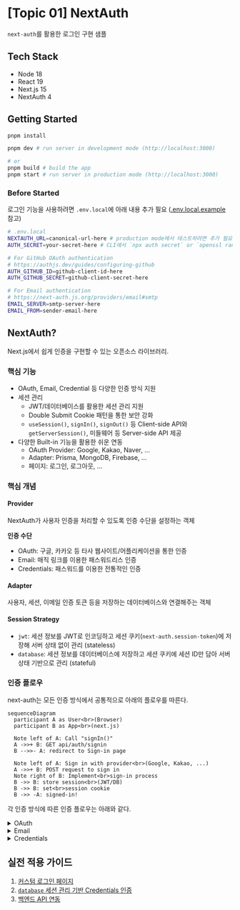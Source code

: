 # [Topic 01] NextAuth

`next-auth`를 활용한 로그인 구현 샘플

## Tech Stack

- Node 18
- React 19
- Next.js 15
- NextAuth 4

## Getting Started

```bash
pnpm install

pnpm dev # run server in development mode (http://localhost:3000)

# or
pnpm build # build the app
pnpm start # run server in production mode (http://localhost:3000)
```

### Before Started

로그인 기능을 사용하려면 `.env.local`에 아래 내용 추가 필요 ([.env.local.example](./.env.local.example) 참고)

```bash
# .env.local
NEXTAUTH_URL=canonical-url-here # production mode에서 테스트하려면 추가 필요
AUTH_SECRET=your-secret-here # CLI에서 `npx auth secret` or `openssl rand -hex 32` 실행해 추가

# For GitHub OAuth authentication
# https://authjs.dev/guides/configuring-github
AUTH_GITHUB_ID=github-client-id-here
AUTH_GITHUB_SECRET=github-client-secret-here

# For Email authentication
# https://next-auth.js.org/providers/email#smtp
EMAIL_SERVER=smtp-server-here
EMAIL_FROM=sender-email-here
```

## NextAuth?

Next.js에서 쉽게 인증을 구현할 수 있는 오픈소스 라이브러리.

### 핵심 기능

- OAuth, Email, Credential 등 다양한 인증 방식 지원
- 세션 관리
  - JWT/데이터베이스를 활용한 세션 관리 지원
  - Double Submit Cookie 패턴을 통한 보안 강화
  - `useSession()`, `signIn()`, `signOut()` 등 Client-side API와 `getServerSession()`, 미들웨어 등 Server-side API 제공
- 다양한 Built-in 기능을 활용한 쉬운 연동
  - OAuth Provider: Google, Kakao, Naver, ...
  - Adapter: Prisma, MongoDB, Firebase, ...
  - 페이지: 로그인, 로그아웃, ...

### 핵심 개념

#### Provider

NextAuth가 사용자 인증을 처리할 수 있도록 인증 수단을 설정하는 객체

**인증 수단**

- OAuth: 구글, 카카오 등 타사 웹사이트/어플리케이션을 통한 인증
- Email: 매직 링크를 이용한 패스워드리스 인증
- Credentials: 패스워드를 이용한 전통적인 인증

#### Adapter

사용자, 세션, 이메일 인증 토큰 등을 저장하는 데이터베이스와 연결해주는 객체

#### Session Strategy

- `jwt`: 세션 정보를 JWT로 인코딩하고 세션 쿠키(`next-auth.session-token`)에 저장해 서버 상태 없이 관리 (stateless)
- `database`: 세션 정보를 데이터베이스에 저장하고 세션 쿠키에 세션 ID만 담아 서버 상태 기반으로 관리 (stateful)

### 인증 플로우

next-auth는 모든 인증 방식에서 공통적으로 아래의 플로우를 따른다.

```mermaid
sequenceDiagram
  participant A as User<br>(Browser)
  participant B as App<br>(next.js)

  Note left of A: Call "signIn()"
  A ->>+ B: GET api/auth/signin
  B -->>- A: redirect to Sign-in page

  Note left of A: Sign in with provider<br>(Google, Kakao, ...)
  A ->>+ B: POST request to sign in
  Note right of B: Implement<br>sign-in process
  B ->> B: store session<br>(JWT/DB)
  B ->> B: set<br>session cookie
  B ->> -A: signed-in!
```

각 인증 방식에 따른 인증 플로우는 아래와 같다.

<details>
<summary>OAuth</summary>

```mermaid
sequenceDiagram
  participant A as User<br>(Browser)
  participant B as App<br>(next.js)
  participant C as Auth Server

  Note left of A: Sign in with<br>OAuth provider
  A ->>+ B: POST api/auth/signin/:provider
  B ->>+ C: GET request to<br>authorization endpoint

  C -->> A: show sign in page
  A -->> C: sign in

  C ->>- B: GET api/auth/callback?code=123
  B ->>+ C: POST request to token endpoint<br>{ code: 123 }
  C ->> C: verify code
  C ->> C: generate<br>access code
  C ->>- B: { access_token: "..." }

  Note left of B: Generate & store<br>session
  B ->> -A: signed-in!
```

</details>

<details>
<summary>Email</summary>

```mermaid
sequenceDiagram
  actor A as User
  participant B as Browser
  participant C as App<br>(next.js)

  A ->> B: sign in with email

  B ->>+ C: POST api/auth/signin/email
  C ->> C: create<br>verification token
  C ->>+ A: send email with magic link (via STMP)
  C -->> B: 200 OK
  B -->> C: GET api/auth/verify-request
  C ->>- B: redirect to "Check your email" page

  A ->>- B: click magic link
  B ->> +C: GET api/auth/callback/email
  C ->> C: verify token
  Note left of C: Generate & store<br>session
  C ->> -B: signed-in!
```

</details>

<details>
<summary>Credentials</summary>

```mermaid
sequenceDiagram
  participant A as User<br>(Browser)
  participant B as App<br>(next.js)

  Note left of A: Submit<br>sign in form
  A ->>+ B: POST api/auth/callback/credentials<br>{email: "...", password: "..." }
  B ->> B: implement<br>"provider.authorize()"
  Note left of B: Generate & store<br>session
  B ->> -A: signed-in!
```

</details>

## 실전 적용 가이드

1. [커스텀 로그인 페이지](./docs/custom-signin-page.md)
2. [`database` 세션 관리 기반 Credentials 인증](./docs/credentials-with-db.md)
3. [백엔드 API 연동](./docs/intergation-with-backend-api.md)
